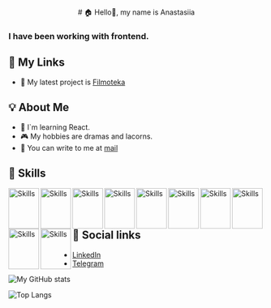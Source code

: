 
<p align="center"># 🏠 Hello👋, my name is Anastasiia</p>

### I have been working with frontend.


## 📲 My Links

- 🎨 My latest project is [Filmoteka](https://matoka02.github.io/goit-command-project-js)

## 💡 About Me

- 📖 I`m learning React.
- 🎮 My hobbies are dramas and lacorns.
- 💌 You can write to me at [mail](a.m.nigomedzyanova@gmail.com)


## 🔨 Skills
 
<img src="https://cdn.jsdelivr.net/gh/devicons/devicon/icons/html5/html5-original.svg" alt="Skills" align="left" width="60" height="80"/>  
<img src="https://cdn.jsdelivr.net/gh/devicons/devicon/icons/css3/css3-original.svg" alt="Skills" align="left" width="60" height="80"/>  
<img src="https://cdn.jsdelivr.net/gh/devicons/devicon/icons/sass/sass-original.svg" alt="Skills" align="left" width="60" height="80"/>  
<img src="https://cdn.jsdelivr.net/gh/devicons/devicon/icons/javascript/javascript-original.svg" alt="Skills" align="left" width="60" height="80"/>  
<img src="https://cdn.jsdelivr.net/gh/devicons/devicon/icons/typescript/typescript-original.svg" alt="Skills" align="left" width="60" height="80"/>  
<img src="https://cdn.jsdelivr.net/gh/devicons/devicon/icons/react/react-original.svg" alt="Skills" align="left" width="60" height="80"/>  
<img src="https://cdn.jsdelivr.net/gh/devicons/devicon/icons/redux/redux-original.svg" alt="Skills" align="left" width="60" height="80"/>  
<!-- <img src="https://cdn.jsdelivr.net/gh/devicons/devicon/icons/angularjs/angularjs-original.svg" alt="Skills" align="left" width="60" height="80"/>   -->
<img src="https://cdn.jsdelivr.net/gh/devicons/devicon/icons/nodejs/nodejs-original.svg" alt="Skills" align="left" width="60" height="80"/>  
<img src="https://cdn.jsdelivr.net/gh/devicons/devicon/icons/github/github-original.svg" alt="Skills" align="left" width="60" height="80"/>  
<img src="https://cdn.jsdelivr.net/gh/devicons/devicon/icons/git/git-original.svg" alt="Skills" align="left" width="60" height="80"/> 


## 📰 Social links
  
 - [LinkedIn](https://www.linkedin.com/in/tessa02)
 - [Telegram](@anastasiia_nih)


![My GitHub stats](https://github-readme-stats.vercel.app/api?username=matoka02)

![Top Langs](https://github-readme-stats.vercel.app/api/top-langs/?username=matoka02)
